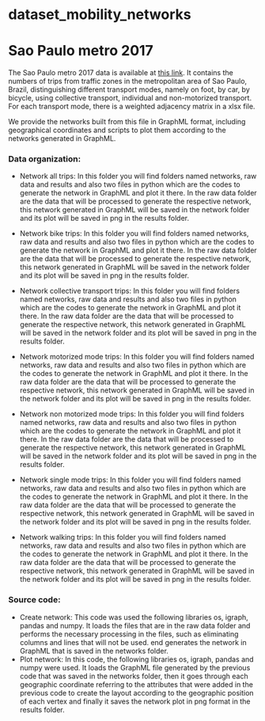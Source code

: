 # dataset_mobility_networks
 
# Sao Paulo metro 2017

The Sao Paulo metro 2017 data is available at [this link](https://www.metro.sp.gov.br/pesquisa-od/). It contains the numbers of trips from traffic zones in the metropolitan area of Sao Paulo, Brazil, distinguishing different transport modes, namely on foot, by car, by bicycle, using collective transport, individual and non-motorized transport. For each transport mode, there is a weighted adjacency matrix in a xlsx file. 

We provide the networks built from this file in GraphML format, including geographical coordinates and scripts to plot them according to the networks generated in GraphML.

### Data organization:
- Network all trips: In this folder you will find folders named networks, raw data and results and also two files in python which are the codes to generate the network in GraphML and plot it there. In the raw data folder are the data that will be processed to generate the respective network, this network generated in GraphML will be saved in the network folder and its plot will be saved in png in the results folder.
-  Network bike trips: In this folder you will find folders named networks, raw data and results and also two files in python which are the codes to generate the network in GraphML and plot it there. In the raw data folder are the data that will be processed to generate the respective network, this network generated in GraphML will be saved in the network folder and its plot will be saved in png in the results folder.
- Network collective transport trips: In this folder you will find folders named networks, raw data and results and also two files in python which are the codes to generate the network in GraphML and plot it there. In the raw data folder are the data that will be processed to generate the respective network, this network generated in GraphML will be saved in the network folder and its plot will be saved in png in the results folder.

- Network motorized mode trips: In this folder you will find folders named networks, raw data and results and also two files in python which are the codes to generate the network in GraphML and plot it there. In the raw data folder are the data that will be processed to generate the respective network, this network generated in GraphML will be saved in the network folder and its plot will be saved in png in the results folder.
- Network non motorized mode trips: In this folder you will find folders named networks, raw data and results and also two files in python which are the codes to generate the network in GraphML and plot it there. In the raw data folder are the data that will be processed to generate the respective network, this network generated in GraphML will be saved in the network folder and its plot will be saved in png in the results folder.
- Network single mode trips: In this folder you will find folders named networks, raw data and results and also two files in python which are the codes to generate the network in GraphML and plot it there. In the raw data folder are the data that will be processed to generate the respective network, this network generated in GraphML will be saved in the network folder and its plot will be saved in png in the results folder.
- Network walking trips: In this folder you will find folders named networks, raw data and results and also two files in python which are the codes to generate the network in GraphML and plot it there. In the raw data folder are the data that will be processed to generate the respective network, this network generated in GraphML will be saved in the network folder and its plot will be saved in png in the results folder.

### Source code:
- Create network: This code was used the following libraries os, igraph, pandas and numpy. It loads the files that are in the raw data folder and performs the necessary processing in the files, such as eliminating columns and lines that will not be used. end generates the network in GraphML that is saved in the networks folder.
- Plot network: In this code, the following libraries os, igraph, pandas and numpy were used. It loads the GraphML file generated by the previous code that was saved in the networks folder, then it goes through each geographic coordinate referring to the attributes that were added in the previous code to create the layout according to the geographic position of each vertex and finally it saves the network plot in png format in the results folder.
